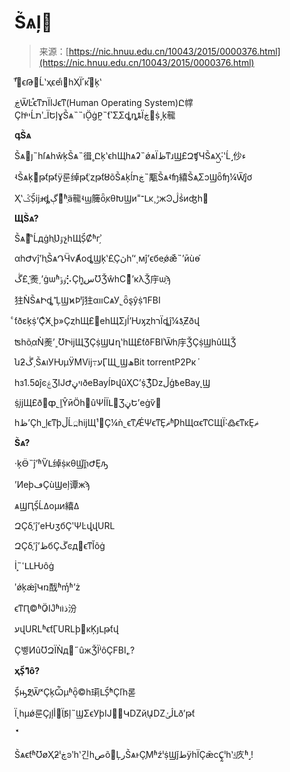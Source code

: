 <!--yml
category: 社工
date: 2022-11-04 11:53:14
-->

# Ṥѧļ򵥼

> 来源：[https://nic.hnuu.edu.cn/10043/2015/0000376.html](https://nic.hnuu.edu.cn/10043/2015/0000376.html)

ˡ֮֯໥ϵԹ򵥵ĹʽҳϵеıڡͨһҲΪ˹κ֯򵥵ķʽ

ִڿѾĿ֯ϵͳתΪĲϵͳ(Human Operating System)Ը幥ҪһײͬĹߺʹתΪԵļɣṤѧ˵˵ıܷӦġΡ̰˵ƭ˺ΣֶΣȡȵȶΪڿ͹ṩ˼ķ㡣

**գṤѧ**

Ṥѧ׼ȷ˵һſѧһŵķṤѧ˵㣬˳ԸķʽϵһЩһѧʡ˵ǿѧΪظͳɹϢֶ£ԶʧЧṤѧҲ̺˸ʽĹ˼仯ء

ʵṤѧķܶࡣթƭթƭÿ룬绰թƭ֪ʿȥթƭȣõṤѧķĺڿת˵㼴Ṥѧʵʩ繥ṤѧֶΣͻϢȫʩ¼Ѿֳĵơ

ҲʽݣṤ̹ĳɹ̶ܴȡڳԽͬʱֵä㡣ʵϣ簲ȫ֪κθԽϢи˭־Լκ¸ݱжϿڷṥиʤһ

**ЩṤѧ?**

ṤѧԲͬʽͨĹдġһֲƲٷչһЩṤ̹Ȼʱг֣ʾ

αһԺѵĵʼһֳṤѧԴӴѵȺоȡϢķʽ£ֻҪڽһʼʻͺмĵʼϵбеֵַǿǣͨ˵ʼӣùɵ֡

ڴ£ܺ˻㷢͵ʼġѡʱٶݹ⡣Ҫһ֧س̻ƱǮŵһϹ黹ͨʼкλǮ㡰ѡָϡ

㹥ǸṤѧԻȡܺߵĻϢϰϷˡĵ㹥αװСѧУ˾ȫȿŷṩߣFBI

ͨƭðεķṩʼҪͨӾ˻ϸ»ҪȥһЩ£򽫳еһЩΣյĺʼǶӽȥһרΪȡĵ¼ƾ֤Ƶðվ

ʦһõֶαǸ㷢ʼ˲ƱԻĳЩƷҪṩϢԱղʽһЩ£ƭðFBIʾѾһ㡰ǮҪṩϢһûЩǮ

նƻڴ͵ṤѧıУǶµӰMVĳ߹עӶЩ˽ϢھBit torrentP2Pкܳ

һз1.5۵ĵͼۼƷĲԺױڼðeBayĺϷվûҲϹʼṩƷͨǲڵģ߿eBay˻Ϣ

ṩ֧֣ĳЩ£ð΢ȹ˾ļ֧ŶӣӦһ󡣾ûѰİΪԼ΢ƷڼԵʼеġѷ񡱡

һظʼҪһ˽ļϵͳϸڵĹ߽һĳЩ¹߻Ҫ¼ǹ˾ϵͳֻǼѰϵͳȨޡʱǷһЩαϵͳСЩΪ˸߷ϵͳĸȨޡ

**Ṥѧ?**

·ķӦ̵˵ĵʼʱѶԼ绰ṩκθϢ֮ǰ֤ɿԺȨԡ

ʼͶеϸڡҪùϢеļ谭жϡ

ѧϢԤṤ̹Ĺߡоμͷ繥ߡ

ԶҪδ֪ߵĵʼеǶӡбҪʹѰĿվֶվURL

ԶҪδ֪ߵĵʼظбҪڱͼд򿪸ϵͳĬõġ

ܾİ˵ߵԼԼǶôġ

ʹǿķǽĵԿռ䣬ʱɱͬʱʼż

ϵͳԤ©ʱӦ̷Ĳͬʱܿذװ汾

עվURLʱϵƭӶURLϸ΢ĸĶյԼթƭվ

Ҫ벻ͶûƱԶΪǸд󽱵˶ûжǮΪʲôҪFBI˿?

**ҳṤ̹ܺߣô?**

Ṥ̹ԣܺ߶֪ѾˣҪķѼµʱܷȫ©һ㻳ԼṤ̹ܺʱҪľһ롣

Ϊ˻һµǿ룬Ҫȷļ޹أΪ߿֪ܶļ˵ϢΣϵУϸĲ񱨱󣬿ԿǱйְܻԱǱڷݵԼðʼթƭ

**ܽ**

ṤѧϵƭʱƱøҲƻˡڿͽʹһʽ긴һصõ׵ĻرṤѧͱҪ֪ϺʱźˡṩϢǰطÿһΪҪǣϲҪ̰ˡһʽʵ̫㡱ʱ˼!